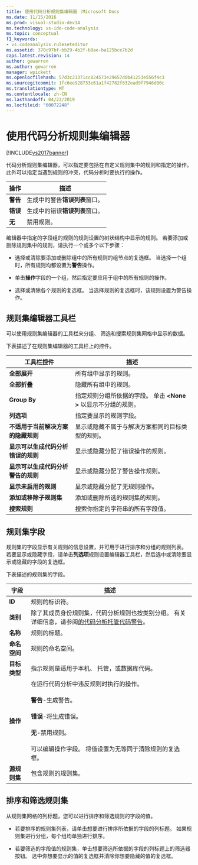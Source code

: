 ```yaml
---
title: 使用代码分析规则集编辑器 |Microsoft Docs
ms.date: 11/15/2016
ms.prod: visual-studio-dev14
ms.technology: vs-ide-code-analysis
ms.topic: conceptual
f1_keywords:
- vs.codeanalysis.ruleseteditor
ms.assetid: 370c97bf-bb29-4b2f-b9ae-ba125bce7b2d
caps.latest.revision: 14
author: gewarren
ms.author: gewarren
manager: wpickett
ms.openlocfilehash: 57d3c21371cc824573e29657d0b41253e556f4c3
ms.sourcegitcommit: 1fc6ee928733e61a1f42782f832ead9f7946d00c
ms.translationtype: MT
ms.contentlocale: zh-CN
ms.lasthandoff: 04/22/2019
ms.locfileid: "60072248"
---
```

# <a name="working-in-the-code-analysis-rule-set-editor"></a>使用代码分析规则集编辑器
[!INCLUDE[vs2017banner](../includes/vs2017banner.md)]

代码分析规则集编辑器，可以指定要包括在自定义规则集中的规则和指定的操作。 此外可以指定当遇到规则的冲突，代码分析时要执行的操作。  
  
|操作|描述|  
|------------|-----------------|  
|**警告**|生成中的警告**错误列表**窗口。|  
|**错误**|生成中的错误**错误列表**窗口。|  
|**无**|禁用规则。|  
  
 编辑器中指定的字段组的规则的规则设置的树状结构中显示的规则。 若要添加或删除规则集中的规则，请执行一个或多个以下步骤：  
  
- 选择或清除要添加或删除组中的所有规则的组节点的复选框。 当选择一个组时，所有规则均都设置为**警告**操作。  
  
- 单击**操作**字段的一个组，然后指定要应用于组中的所有规则的操作。  
  
- 选择或清除各个规则的复选框。 当选择规则的复选框时，该规则设置为警告操作。  
  
## <a name="rule-set-editor-toolbar"></a>规则集编辑器工具栏  
 可以使用规则集编辑器的工具栏来分组、 筛选和搜索规则集网格中显示的数据。  
  
 下表描述了在规则集编辑器的工具栏上的控件。  
  
|工具栏控件|描述|  
|---------------------|-----------------|  
|**全部展开**|所有组中显示的规则。|  
|**全部折叠**|隐藏所有组中的规则。|  
|**Group By**|指定规则分组所依据的字段。 单击 **\<None >** 以显示不分组的规则。|  
|**列选项**|指定要显示的规则字段。|  
|**不适用于当前解决方案的隐藏规则**|显示或隐藏不属于与解决方案相同的目标类型的规则。|  
|**显示可以生成代码分析错误的规则**|显示或隐藏分配了错误操作的规则。|  
|**显示可以生成代码分析警告的规则**|显示或隐藏分配了警告操作规则。|  
|**显示未启用的规则**|显示或隐藏分配了无规则操作。|  
|**添加或移除子规则集**|添加或删除所选的规则集的规则。|  
|**搜索规则**|搜索你指定的字符串的所有字段值。|  
  
## <a name="rule-set-fields"></a>规则集字段  
 规则集的字段显示有关规则的信息设置，并可用于进行排序和分组的规则列表。 若要显示或隐藏字段，请单击**列选项**规则设置编辑器工具栏，然后选中或清除要显示或隐藏的字段的复选框。  
  
 下表描述的规则集的字段。  
  
|字段|描述|  
|-----------|-----------------|  
|**ID**|规则的标识符。|  
|**类别**|除了其成员身份规则集，代码分析规则也按类别分组。 有关详细信息，请参阅[的代码分析托管代码警告](../code-quality/code-analysis-for-managed-code-warnings.md)。|  
|**名称**|规则的标题。|  
|**命名空间**|规则的命名空间。|  
|**目标类型**|指示规则是适用于本机、 托管，或数据库代码。|  
|**操作**|在运行代码分析中违反规则时执行的操作。<br /><br /> **警告**-生成警告。<br /><br /> **错误**-将生成错误。<br /><br /> **无**-禁用规则。<br /><br /> 可以编辑操作字段。 将值设置为无等同于清除规则的复选框。|  
|**源规则集**|包含规则的规则集。|  
  
## <a name="sorting-and-filtering-rule-sets"></a>排序和筛选规则集  
 从规则集网格的列标题，您可以进行排序和筛选规则的字段的值。  
  
- 若要排序的规则集列表，请单击想要进行排序所依据的字段的列标题。 如果规则集进行分组，每个组均单独进行排序。  
  
- 若要筛选的字段值的规则集，单击想要筛选所依据的字段的列标题上的筛选器按钮。 选中你想要显示的值的复选框并清除你想要隐藏的值的复选框。
